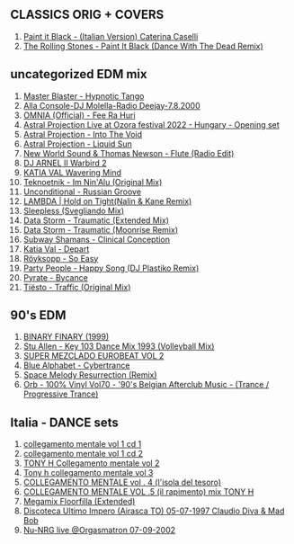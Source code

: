 CLASSICS ORIG + COVERS
--------
1.  [ Paint it Black - (Italian Version) Caterina Caselli ](https://www.youtube.com/watch?v=ok09KdHzOMg)
2.  [ The Rolling Stones - Paint It Black (Dance With The Dead Remix) ](https://www.youtube.com/watch?v=DrSqSCIvKK8)


uncategorized EDM mix
------------
1.  [Master Blaster - Hypnotic Tango](https://www.youtube.com/watch?v=qidiM8vTg40)  
2.  [Alla Console-DJ Molella-Radio Deejay-7.8.2000](https://www.youtube.com/watch?v=10Xz3zA3AQk)  
3.  [OMNIA (Official) - Fee Ra Huri](https://www.youtube.com/watch?v=J56VVtlZCGE)  
4.  [Astral Projection Live at Ozora festival 2022 - Hungary - Opening set](https://www.youtube.com/watch?v=XfF10Cn3S5o)  
5.  [Astral Projection - Into The Void](https://www.youtube.com/watch?v=js8mhVrB8CA)   
6.  [Astral Projection - Liquid Sun](https://www.youtube.com/watch?v=0KYdyzYuKAg)  
7.  [New World Sound & Thomas Newson - Flute (Radio Edit)](https://www.youtube.com/watch?v=8-bDRIILzZ8)  
8.  [DJ ARNEL II Warbird 2](https://www.youtube.com/watch?v=64M9aQGOYKk)  
9.  [KATIA VAL  Wavering Mind](https://www.youtube.com/watch?v=fp65CEq85AY)  
10.  [Teknoetnik - Im Nin'Alu (Original Mix)](https://www.youtube.com/watch?v=jNmlNFhbZyQ)  
11.  [Unconditional - Russian Groove](https://www.youtube.com/watch?v=VR5S9hQBL_g)  
12.  [LAMBDA | Hold on Tight(Nalin & Kane Remix)](https://www.youtube.com/watch?v=_D6WRsoZOMQ)  
13.  [Sleepless (Svegliando Mix)](https://www.youtube.com/watch?v=RmrsPZGCW5k)
14.  [Data Storm - Traumatic (Extended Mix)](https://www.youtube.com/watch?v=mS5rEbjR09I)  
15.  [ Data Storm - Traumatic (Moonrise Remix) ](https://www.youtube.com/watch?v=2BXS788TB2A)
16.  [ Subway Shamans - Clinical Conception ](https://www.youtube.com/watch?v=-OMLnGtIzug)
17.  [Katia Val - Depart](https://www.youtube.com/watch?v=ZfLhnRMnqsY)
18.  [ Röyksopp - So Easy ](https://www.youtube.com/watch?v=bmatItacEvM)
19.  [ Party People - Happy Song (DJ Plastiko Remix) ](https://www.youtube.com/watch?v=mJE_MsmFesg)
20.  [ Pyrate - Bycance ](https://www.youtube.com/watch?v=wAa6dJLatdk)
21.  [ Tiësto - Traffic (Original Mix) ](https://www.youtube.com/watch?v=DdyRdo4zek8)



90's EDM
-----------
1.  [ BINARY FINARY (1999) ](https://www.youtube.com/watch?v=ZJ8FYZSGDcI)  
2.  [ Stu Allen - Key 103 Dance Mix 1993 (Volleyball Mix) ](https://www.youtube.com/watch?v=Rvy_n4ek3Vw)
3.  [ SUPER MEZCLADO EUROBEAT VOL 2 ](https://www.youtube.com/watch?v=792lDbatmrY)
4.  [ Blue Alphabet - Cybertrance ](https://www.youtube.com/watch?v=VdYDP8ii3iQ)
5.  [ Space Melody Resurrection (Remix) ](https://www.youtube.com/watch?v=myXVVrvPT1w)
6.  [ Orb - 100% Vinyl Vol70 - '90's Belgian Afterclub Music - (Trance / Progressive Trance) ](https://www.youtube.com/watch?v=l7yPteDpVMs)



Italia - DANCE sets
----------------
1.  [collegamento mentale vol 1 cd 1](https://www.youtube.com/watch?v=sW9nj9NP3y0)  
2.  [collegamento mentale vol 1 cd 2](https://www.youtube.com/watch?v=TGFjZfqem1g)  
3.  [TONY H Collegamento mentale vol 2](https://www.youtube.com/watch?v=JSDx5tjcDlo)  
4.  [Tony h collegamento mentale vol 3](https://www.youtube.com/watch?v=BtR2Qr0Qv_U)  
5.  [COLLEGAMENTO MENTALE vol . 4 (l'isola del tesoro)](https://www.youtube.com/watch?v=whlY1uWkEus)  
6.  [COLLEGAMENTO MENTALE VOL .5 (il rapimento) mix TONY H](https://www.youtube.com/watch?v=fUUWd3ro4rY)  
7.  [Megamix Floorfilla (Extended)](https://www.youtube.com/watch?v=SdBmOUHYYag)  
8.  [ Discoteca Ultimo Impero (Airasca TO) 05-07-1997 Claudio Diva & Mad Bob ](https://www.youtube.com/watch?v=PY4294AiXUk)
9.  [ Nu-NRG live @Orgasmatron 07-09-2002 ](https://www.youtube.com/watch?v=HvY016UyUVE)
